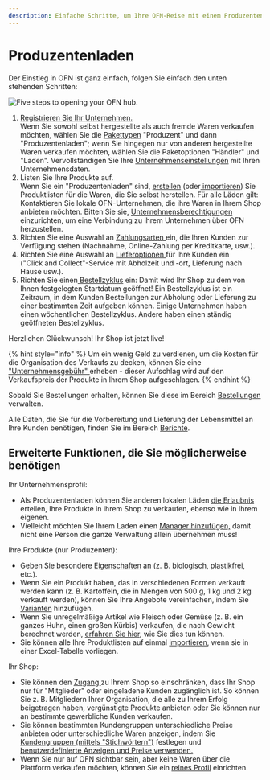 ```yaml
---
description: Einfache Schritte, um Ihre OFN-Reise mit einem Produzentenladen zu beginnen
---
```


# Produzentenladen

Der Einstieg in OFN ist ganz einfach, folgen Sie einfach den unten stehenden Schritten:

![Five steps to opening your OFN hub.](../.gitbook/assets/set-up-in-5-steps-draft.png)

1. [Registrieren Sie Ihr Unternehmen.](../basic-features/register-and-create-your-profile.md)\
   Wenn Sie sowohl selbst hergestellte als auch fremde Waren verkaufen möchten, wählen Sie die [Pakettypen](../basic-features/enterprise-profile/package-types.md) "Produzent" und dann "Produzentenladen"; wenn Sie hingegen nur von anderen hergestellte Waren verkaufen möchten, wählen Sie die Paketoptionen "Händler" und "Laden". Vervollständigen Sie Ihre [Unternehmenseinstellungen](../basic-features/enterprise-profile/enterprise-settings.md) mit Ihren Unternehmensdaten.
2. Listen Sie Ihre Produkte auf.\
   Wenn Sie ein "Produzentenladen" sind, [erstellen](../basic-features/products-1/products.md) (oder[ importieren](../basic-features/products-1/product-and-inventory-import.md)) Sie Produktlisten für die Waren, die Sie selbst herstellen. Für alle Läden gilt: Kontaktieren Sie lokale OFN-Unternehmen, die ihre Waren in Ihrem Shop anbieten möchten. Bitten Sie sie, [Unternehmensberechtigungen](../basic-features/enterprise-profile/enterprise-to-enterprise-permissions-e2es.md) einzurichten, um eine Verbindung zu ihrem Unternehmen über OFN herzustellen.
3. Richten Sie eine Auswahl an [Zahlungsarten ](../basic-features/shopfront/payment-methods.md)ein, die Ihren Kunden zur Verfügung stehen (Nachnahme, Online-Zahlung per Kreditkarte, usw.).
4. Richten Sie eine Auswahl an [Lieferoptionen ](../basic-features/shopfront/shipping-methods.md)für Ihre Kunden ein\
   ("Click and Collect"-Service mit Abholzeit und -ort, Lieferung nach Hause usw.).
5. Richten Sie einen[ Bestellzyklus](../basic-features/shopfront/order-cycle/) ein: Damit wird Ihr Shop zu dem von Ihnen festgelegten Startdatum geöffnet! Ein Bestellzyklus ist ein Zeitraum, in dem Kunden Bestellungen zur Abholung oder Lieferung zu einer bestimmten Zeit aufgeben können. Einige Unternehmen haben einen wöchentlichen Bestellzyklus. Andere haben einen ständig geöffneten Bestellzyklus.

Herzlichen Glückwunsch! Ihr Shop ist jetzt live!

{% hint style="info" %}
Um ein wenig Geld zu verdienen, um die Kosten für die Organisation des Verkaufs zu decken, können Sie eine ["Unternehmensgebühr" ](../basic-features/shopfront/enterprise-fees.md)erheben - dieser Aufschlag wird auf den Verkaufspreis der Produkte in Ihrem Shop aufgeschlagen.
{% endhint %}

Sobald Sie Bestellungen erhalten, können Sie diese im Bereich [Bestellungen ](../basic-features/orders/)verwalten.

Alle Daten, die Sie für die Vorbereitung und Lieferung der Lebensmittel an Ihre Kunden benötigen, finden Sie im Bereich [Berichte](../basic-features/reports/).

## Erweiterte Funktionen, die Sie möglicherweise benötigen

Ihr Unternehmensprofil:

* Als Produzentenladen können Sie anderen lokalen Läden [die Erlaubnis ](../basic-features/shopfront/order-cycle/permissions-in-multi-enterprise-order-cycles.md)erteilen, Ihre Produkte in ihrem Shop zu verkaufen, ebenso wie in Ihrem eigenen.
* Vielleicht möchten Sie Ihrem Laden einen [Manager hinzufügen,](../hub-management-tips/) damit nicht eine Person die ganze Verwaltung allein übernehmen muss!&#x20;

Ihre Produkte (nur Produzenten):

* Geben Sie besondere [Eigenschaften](../basic-features/products-1/product-properties.md) an (z. B. biologisch, plastikfrei, etc.).
* Wenn Sie ein Produkt haben, das in verschiedenen Formen verkauft werden kann (z. B. Kartoffeln, die in Mengen von 500 g, 1 kg und 2 kg verkauft werden), können Sie Ihre Angebote vereinfachen, indem Sie [Varianten](../basic-features/products-1/product-variants.md) hinzufügen.
* Wenn Sie unregelmäßige Artikel wie Fleisch oder Gemüse (z. B. ein ganzes Huhn, einen großen Kürbis) verkaufen, die nach Gewicht berechnet werden, [erfahren Sie hier](../basic-features/products-1/pricing-irregular-items-kg.md), wie Sie dies tun können.
* Sie können alle Ihre Produktlisten auf einmal [importieren](../basic-features/products-1/product-and-inventory-import.md#import-new-products), wenn sie in einer Excel-Tabelle vorliegen.

Ihr Shop:

* Sie können den [Zugang ](../basic-features/shopfront/private-shopfront.md)zu Ihrem Shop so einschränken, dass Ihr Shop nur für "Mitglieder" oder eingeladene Kunden zugänglich ist. So können Sie z. B. Mitgliedern Ihrer Organisation, die alle zu Ihrem Erfolg beigetragen haben, vergünstigte Produkte anbieten oder Sie können nur an bestimmte gewerbliche Kunden verkaufen.
* Sie können bestimmten Kundengruppen unterschiedliche Preise anbieten oder unterschiedliche Waren anzeigen, indem Sie [Kundengruppen (mittels "Stichwörtern")](../basic-features/shopfront/customer-management-and-conditional-displays-prices/tags-and-tag-rules.md) festlegen und [benutzerdefinierte Anzeigen und Preise verwenden.](../basic-features/shopfront/customer-management-and-conditional-displays-prices/customers.md)
* Wenn Sie nur auf OFN sichtbar sein, aber keine Waren über die Plattform verkaufen möchten, können Sie ein [reines Profil](../basic-features/shopfront/) einrichten.
